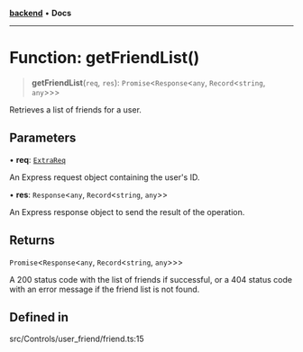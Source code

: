[**backend**](../../../../README.md) • **Docs**

***

# Function: getFriendList()

> **getFriendList**(`req`, `res`): `Promise`\<`Response`\<`any`, `Record`\<`string`, `any`\>\>\>

Retrieves a list of friends for a user.

## Parameters

• **req**: [`ExtraReq`](../../../../type/interfaces/ExtraReq.md)

An Express request object containing the user's ID.

• **res**: `Response`\<`any`, `Record`\<`string`, `any`\>\>

An Express response object to send the result of the operation.

## Returns

`Promise`\<`Response`\<`any`, `Record`\<`string`, `any`\>\>\>

A 200 status code with the list of friends if successful, or a 404 status code with an error message if the friend list is not found.

## Defined in

src/Controls/user\_friend/friend.ts:15

